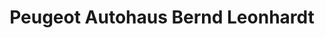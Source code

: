 ---
title: "Peugeot Autohaus Bernd Leonhardt"
url: /zschorlau/peugeot-autohaus-bernd-leonhardt/
shop: Autohaus
---